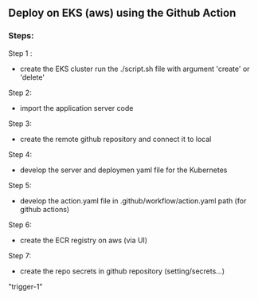 ## Deploy on EKS (aws) using the Github Action

### Steps:

Step 1 : 
- create the EKS cluster 
    run the ./script.sh file with argument 'create' or 'delete'
    

Step 2:
- import the application server code

Step 3:
- create the remote github repository and connect it to local

Step 4: 
- develop the server and deploymen yaml file for the Kubernetes

Step 5: 
- develop the action.yaml file in .github/workflow/action.yaml path (for github actions)

Step 6:
- create the ECR registry on aws (via UI)

Step 7:
- create the repo secrets in github repository (setting/secrets...)

"trigger-1"